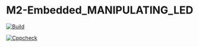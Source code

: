 # M2-Embedded_MANIPULATING_LED

[![Build](https://github.com/IssacAugustine/M2-Embedded_MANIPULATING_LED/actions/workflows/compile.yml/badge.svg)](https://github.com/IssacAugustine/M2-Embedded_MANIPULATING_LED/actions/workflows/compile.yml)

[![Cppcheck](https://github.com/IssacAugustine/M2-Embedded_MANIPULATING_LED/actions/workflows/cppcheck.yml/badge.svg)](https://github.com/IssacAugustine/M2-Embedded_MANIPULATING_LED/actions/workflows/cppcheck.yml)
